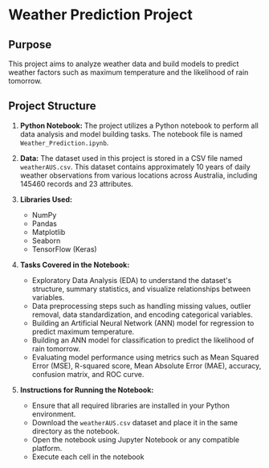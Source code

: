 # Weather Prediction Project

## Purpose
This project aims to analyze weather data and build models to predict weather factors such as maximum temperature and the likelihood of rain tomorrow.

## Project Structure
1. **Python Notebook:** The project utilizes a Python notebook to perform all data analysis and model building tasks. The notebook file is named `Weather_Prediction.ipynb`.

2. **Data:** The dataset used in this project is stored in a CSV file named `weatherAUS.csv`. This dataset contains approximately 10 years of daily weather observations from various locations across Australia, including 145460 records and 23 attributes.

3. **Libraries Used:**
   - NumPy
   - Pandas
   - Matplotlib
   - Seaborn
   - TensorFlow (Keras)

4. **Tasks Covered in the Notebook:**
   - Exploratory Data Analysis (EDA) to understand the dataset's structure, summary statistics, and visualize relationships between variables.
   - Data preprocessing steps such as handling missing values, outlier removal, data standardization, and encoding categorical variables.
   - Building an Artificial Neural Network (ANN) model for regression to predict maximum temperature.
   - Building an ANN model for classification to predict the likelihood of rain tomorrow.
   - Evaluating model performance using metrics such as Mean Squared Error (MSE), R-squared score, Mean Absolute Error (MAE), accuracy, confusion matrix, and ROC curve.
   
5. **Instructions for Running the Notebook:**
   - Ensure that all required libraries are installed in your Python environment.
   - Download the `weatherAUS.csv` dataset and place it in the same directory as the notebook.
   - Open the notebook using Jupyter Notebook or any compatible platform.
   - Execute each cell in the notebook
